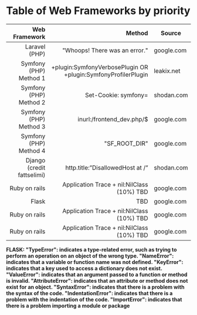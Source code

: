 # Table of Web Frameworks by priority

| Web Framework | Method | Source|
|-----:|---------------:|---------------|
|Laravel (PHP)|   "Whoops! There was an error."            | google.com         | 
|  Symfony (PHP) Method 1  |  +plugin:SymfonyVerbosePlugin OR +plugin:SymfonyProfilerPlugin            | leakix.net        | 
| Symfony (PHP) Method 2    |     Set-Cookie: symfony=           | shodan.com         | 
| Symfony (PHP) Method 3    |     inurl:/frontend_dev.php/$         |   google.com         | 
| Symfony (PHP) Method 4    |     "SF_ROOT_DIR"         |   google.com         | 
| Django (credit fattselimi)   |    http.title:”DisallowedHost at /”      |   shodan.com         |
| Ruby on rails    |     Application Trace +  nil:NilClass (10%) TBD        |   google.com         | 
| Flask    |        TBD     |   google.com         | 
| Ruby on rails    |     Application Trace +  nil:NilClass (10%) TBD        |   google.com         | 
| Ruby on rails    |     Application Trace +  nil:NilClass (10%) TBD        |   google.com         | 


**FLASK:
"TypeError": indicates a type-related error, such as trying to perform an operation on an object of the wrong type.
"NameError": indicates that a variable or function name was not defined.
"KeyError": indicates that a key used to access a dictionary does not exist.
"ValueError": indicates that an argument passed to a function or method is invalid.
"AttributeError": indicates that an attribute or method does not exist for an object.
"SyntaxError": indicates that there is a problem with the syntax of the code.
"IndentationError": indicates that there is a problem with the indentation of the code.
"ImportError": indicates that there is a problem importing a module or package** 
